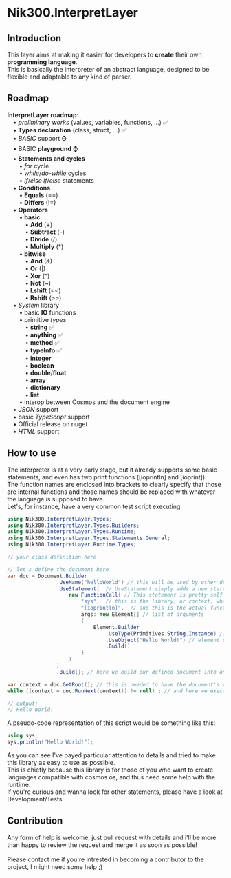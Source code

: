 # Nik300.InterpretLayer
## Introduction
This layer aims at making it easier for developers to <b>create</b> their own <b>programming language</b>. <br/>
This is basically the interpreter of an abstract language, designed to be flexible and adaptable to any kind of parser.

## Roadmap
<b>InterpretLayer roadmap</b>:<br/>
&emsp;• <i>preliminary works</i> (values, variables, functions, ...) ✅<br/>
&emsp;• <b>Types declaration</b> (class, struct, ...) ✅<br/>
&emsp;• <i>BASIC</i> support ⌚<br/>
&emsp;• BASIC <b>playground</b> ⌚<br/>
&emsp;• <b>Statements and cycles</b><br/>
&emsp;&emsp;• <i>for</i> cycle<br/>
&emsp;&emsp;• <i>while</i>/<i>do-while</i> cycles<br/>
&emsp;&emsp;• <i>if</i>/<i>else if</i>/<i>else</i> statements<br/>
&emsp;• <b>Conditions</b><br/>
&emsp;&emsp;• <b>Equals</b> (==)<br/>
&emsp;&emsp;• <b>Differs</b> (!=)<br/>
&emsp;• <b>Operators</b><br/>
&emsp;&emsp;• <b>basic</b><br/>
&emsp;&emsp;&emsp;• <b>Add</b> (+)<br/>
&emsp;&emsp;&emsp;• <b>Subtract</b> (-)<br/>
&emsp;&emsp;&emsp;• <b>Divide</b> (/)<br/>
&emsp;&emsp;&emsp;• <b>Multiply</b> (*)<br/>
&emsp;&emsp;• <b>bitwise</b><br/>
&emsp;&emsp;&emsp;• <b>And</b> (&)<br/>
&emsp;&emsp;&emsp;• <b>Or</b> (|)<br/>
&emsp;&emsp;&emsp;• <b>Xor</b> (^)<br/>
&emsp;&emsp;&emsp;• <b>Not</b> (~)<br/>
&emsp;&emsp;&emsp;• <b>Lshift</b> (<<)<br/>
&emsp;&emsp;&emsp;• <b>Rshift</b> (>>)<br/>
&emsp;• <i>System</i> library <br/>
&emsp;&emsp;• basic <b>IO</b> functions<br/>
&emsp;&emsp;• primitive <i>types</i><br/>
&emsp;&emsp;&emsp;• <b>string</b> ✅<br/>
&emsp;&emsp;&emsp;• <b>anything</b> ✅<br/>
&emsp;&emsp;&emsp;• <b>method</b> ✅<br/>
&emsp;&emsp;&emsp;• <b>typeInfo</b> ✅<br/>
&emsp;&emsp;&emsp;• <b>integer</b><br/>
&emsp;&emsp;&emsp;• <b>boolean</b><br/>
&emsp;&emsp;&emsp;• <b>double</b>/<b>float</b><br/>
&emsp;&emsp;&emsp;• <b>array</b><br/>
&emsp;&emsp;&emsp;• <b>dictionary</b><br/>
&emsp;&emsp;&emsp;• <b>list</b><br/>
&emsp;&emsp;• interop between Cosmos and the document engine<br/>
&emsp;• <i>JSON</i> support<br/>
&emsp;• basic <i>TypeScript</i> support<br/>
&emsp;• Official release on nuget<br/>
&emsp;• <i>HTML</i> support<br/>

## How to use
The interpreter is at a very early stage, but it already supports some basic statements, and even has two print functions ([ioprintln] and [ioprint]).<br/>
The function names are enclosed into brackets to clearly specify that those are internal functions and those names should be replaced with whatever the language is supposed to have.<br/>
Let's, for instance, have a very common test script executing:
```C#
using Nik300.InterpretLayer.Types;
using Nik300.InterpretLayer.Types.Builders;
using Nik300.InterpretLayer.Types.Runtime;
using Nik300.InterpretLayer.Types.Statements.General;
using Nik300.InterpretLayer.Runtime.Types;

// your class definition here

// let's define the document here
var doc = Document.Builder
                .UseName("helloWorld") // this will be used by other documents to reference to exported types
                .UseStatement(  // UseStatement simply adds a new statement to the current document
                    new FunctionCall( // This statement is pretty self explainatory, it's used to call a function
                        "sys",  // this is the library, or context, where to look for the function
                        "[ioprintln]",  // and this is the actual function name
                        args: new Element[] // list of arguments
                        {
                            Element.Builder
                                .UseType(Primitives.String.Instance) // type of the element
                                .UseObject("Hello World!") // element's object
                                .Build()
                        }
                    )
                )
                .Build(); // here we build our defined document into an actual document

var context = doc.GetRoot(); // this is needed to have the document's root to execute
while ((context = doc.RunNext(context)) != null) ; // and here we execute the document until no other statement is left

// output:
// Hello World!
```
A pseudo-code representation of this script would be something like this:
```C#
using sys;
sys.println("Hello World!");
```
As you can see I've payed particular attention to details and tried to make this library as easy to use as possible.<br/>
This is chiefly because this library is for those of you who want to create languages compatible with cosmos os, and thus need some help with the runtime.<br/>
If you're curious and wanna look for other statements, please have a look at Development/Tests.

## Contribution
Any form of help is welcome, just pull request with details and i'll be more than happy to review the request and merge it as soon as possible! <br/><br/>
Please contact me if you're intrested in becoming a contributor to the project, I might need some help ;)
